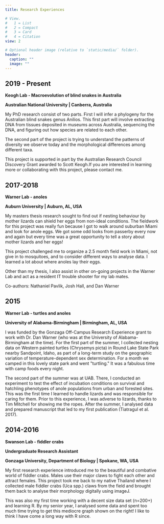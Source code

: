 ```yaml
---
title: Research Experiences

# View.
#   1 = List
#   2 = Compact
#   3 = Card
#   4 = Citation
view: 2

# Optional header image (relative to `static/media/` folder).
header:
  caption: ""
  image: ""
---
```


## 2019 - Present
**Keogh Lab - Macroevolution of blind snakes in Australia**

**Australian National University | Canberra, Australia**

My PhD research consist of two parts.
First I will infer a phylogeny for the Australian blind snakes genus Anilios. This first part will involve extracting DNA from tissues deposited in museums across Australia, sequencing the DNA, and figuring out how species are related to each other.

The second part of the project is trying to understand the patterns of diversity we observe today and the morphological differences among different taxa.

This project is supported in part by the Australian Research Council Discovery Grant awarded to Scott Keogh.If you are interested in learning more or collaborating with this project, please contact me.


## 2017-2018
**Warner Lab - anoles**

**Auburn University | Auburn, AL, USA**

My masters thesis research sought to find out if nesting behaviour by mother lizards can shield her eggs from non-ideal conditions. The fieldwork for this project was really fun because I got to walk around suburban Miami and look for anole eggs. We got some odd looks from passerby every now and again but every time was a great opportunity to tell a story about mother lizards and her eggs!

This project challenged me to organize a 2.5 month field work in Miami, not give in to mosquitoes, and to consider different ways to analyse data. I learned a lot about where anoles lay their eggs.

Other than my thesis, I also assist in other on-going projects in the Warner Lab and act as a resident IT trouble shooter for my lab mates.

Co-authors: Nathaniel Pavlik, Josh Hall, and Dan Warner

## 2015
**Warner Lab - turtles and anoles**

**University of Alabama-Birmingham | Birmingham, AL, USA**

I was funded by the Gonzaga Off-Campus Research Experience grant to work with Dr. Dan Warner (who was at the University of Alabama-Birmingham at the time). For the first part of the summer, I collected nesting data on Western painted turtles (Chrysemys picta) in Round Lake State Park nearby Sandpoint, Idaho, as part of a long-term study on the geographic variation of temperature-dependent sex determination. For a month we camped in this lovely state park and went "turtling." It was a fabulous time with camp foods every night.

The second part of the summer was at UAB. There, I conducted an experiment to test the effect of incubation conditions on survival and hatchling phenotypes of anole populations from urban and forested sites. This was the first time I learned to handle lizards and was responsible for caring for them. Prior to this experience, I was adverse to lizards, thanks to Tim Mitchell for showing me the ropes. After the summer, I analysed data and prepared manuscript that led to my first publication (Tiatragul et al. 2017). 


## 2014-2016
**Swanson Lab - fiddler crabs**

**Undergraduate Research Assistant**

**Gonzaga University, Department of Biology | Spokane, WA, USA**

My first research experience introduced me to the beautiful and combative world of fiddler crabs. Males use their major claws to fight each other and attract females. This project took me back to my native Thailand where I collected male fiddler crabs (Uca spp.) claws from the field and brought them back to analyse their morphology digitally using imageJ.

This was also my first time working with a decent size data set (n=200+) and learning R. By my senior year, I analysed some data and spent too much time trying to get this mediocre graph shown on the right!
I like to think I have come a long way with R since.